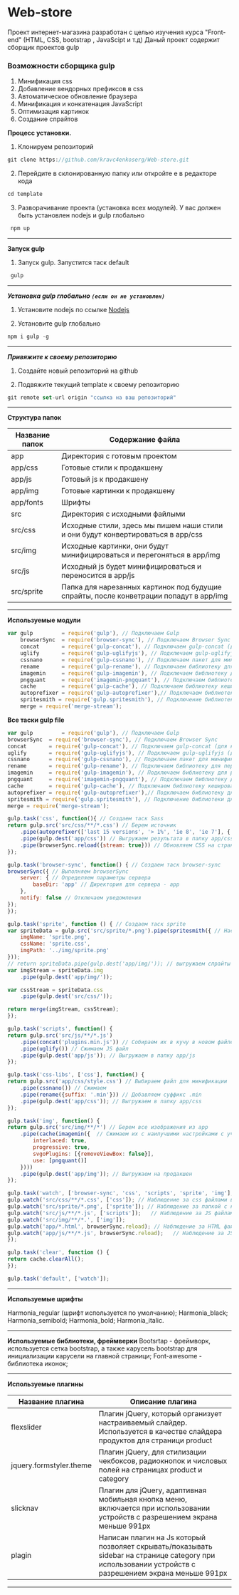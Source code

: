 Web-store
=====================
Проект интернет-магазина разработан с целью изучения курса "Front-end" (HTML, CSS, bootstrap , JavaScipt и т.д)
Даный проект содержит сборщик проектов gulp

### Возможности сборщика gulp
1. Минификация css
2. Добавление вендорных префиксов в css
3. Автоматическое обновление браузера
4. Минификация и конкатенация JavaScript
5. Оптимизация картинок
6. Создание спрайтов


**Процесс установки.**

1. Клонируем репозиторий
```js
git clone https://github.com/kravc4enkoserg/Web-store.git
```
2. Перейдите в склонированную папку или откройте е в редакторе кода
```js
cd template
```

3. Разворачивание проекта (установка всех модулей). У вас должен быть установлен nodejs и gulp глобально
```js
 npm up
```
---
**Запуск gulp**

1. Запуск gulp. Запустится таск default
```js
 gulp
```
---
***Установка gulp глобально `(если он не установлен)`***
1. Установите nodejs по ссылке [Nodejs](https://nodejs.org/uk/)

2. Установите gulp глобально
```js
npm i gulp -g
```
---
***Привяжите к своему репозиторию***
1. Создайте новый репозиторий на github

2. Подвяжите текущий template к своему репозиторию
```js
git remote set-url origin "ссылка на ваш репозиторий"
```
---


**Структура папок**

Название папок  | Содержание файла
----------------|----------------------
app             | Директория с готовым проектом
app/css         | Готовые стили к продакшену
app/js          | Готовый js к продакшену
app/img         | Готовые картинки к продакшену
app/fonts       | Шрифты
src             | Директория с исходными файлыми
src/css         | Исходные стили, здесь мы пишем наши стили и они будут конвертироваться в app/css
src/img         | Исходные картинки, они будут минифицироваться и перегоняться в app/img
src/js          | Исходный js будет минифицироваться и переносится в app/js
src/sprite      | Папка для нарезанных картинок под будущие спрайты, после конветрации попадут в app/img

---
**Используемые модули**

```js
var gulp         = require('gulp'), // Подключаем Gulp
    browserSync  = require('browser-sync'), // Подключаем Browser Sync
    concat       = require('gulp-concat'), // Подключаем gulp-concat (для конкатенации файлов)
    uglify       = require('gulp-uglifyjs'), // Подключаем gulp-uglifyjs (для сжатия JS)
    cssnano      = require('gulp-cssnano'), // Подключаем пакет для минификации CSS
    rename       = require('gulp-rename'), // Подключаем библиотеку для переименования файлов
    imagemin     = require('gulp-imagemin'), // Подключаем библиотеку для работы с изображениями
    pngquant     = require('imagemin-pngquant'), // Подключаем библиотеку для работы с png
    cache        = require('gulp-cache'), // Подключаем библиотеку кеширования
    autoprefixer = require('gulp-autoprefixer'),// Подключаем библиотеку для автоматического добавления префиксов
    spritesmith = require('gulp.spritesmith'), // Подключение библиотеки для создания спрайтов
    merge = require('merge-stream');

```
**Все таски gulp file**


```js
var gulp         = require('gulp'), // Подключаем Gulp
browserSync  = require('browser-sync'), // Подключаем Browser Sync
concat       = require('gulp-concat'), // Подключаем gulp-concat (для конкатенации файлов)
uglify       = require('gulp-uglifyjs'), // Подключаем gulp-uglifyjs (для сжатия JS)
cssnano      = require('gulp-cssnano'), // Подключаем пакет для минификации CSS
rename       = require('gulp-rename'), // Подключаем библиотеку для переименования файлов
imagemin     = require('gulp-imagemin'), // Подключаем библиотеку для работы с изображениями
pngquant     = require('imagemin-pngquant'), // Подключаем библиотеку для работы с png
cache        = require('gulp-cache'), // Подключаем библиотеку кеширования
autoprefixer = require('gulp-autoprefixer'),// Подключаем библиотеку для автоматического добавления префиксов
spritesmith = require('gulp.spritesmith'), // Подключение библиотеки для создания спрайтов
merge = require('merge-stream');

gulp.task('css', function(){ // Создаем таск Sass
return gulp.src('src/css/**/*.css') // Берем источник
    .pipe(autoprefixer(['last 15 versions', '> 1%', 'ie 8', 'ie 7'], { cascade: true })) // Создаем префиксы
    .pipe(gulp.dest('app/css')) // Выгружаем результата в папку app/css
    .pipe(browserSync.reload({stream: true})) // Обновляем CSS на странице при изменении
});

gulp.task('browser-sync', function() { // Создаем таск browser-sync
browserSync({ // Выполняем browserSync
    server: { // Определяем параметры сервера
        baseDir: 'app' // Директория для сервера - app
    },
    notify: false // Отключаем уведомления
});
});

gulp.task('sprite', function () { // Создаем таск sprite
var spriteData = gulp.src('src/sprite/*.png').pipe(spritesmith({ // Настройка спрайта
    imgName: 'sprite.png',
    cssName: 'sprite.css',
    imgPath: '../img/sprite.png'
}));
// return spriteData.pipe(gulp.dest('app/img/')); // выгружаем спрайты в папку img
var imgStream = spriteData.img
    .pipe(gulp.dest('app/img/'));

var cssStream = spriteData.css
    .pipe(gulp.dest('src/css/'));

return merge(imgStream, cssStream);
});

gulp.task('scripts', function() {
return gulp.src('src/js/**/*.js')
    .pipe(concat('plugins.min.js')) // Собираем их в кучу в новом файле plugins.min.js
    .pipe(uglify()) // Сжимаем JS файл
    .pipe(gulp.dest('app/js')); // Выгружаем в папку app/js
});

gulp.task('css-libs', ['css'], function() {
return gulp.src('app/css/style.css') // Выбираем файл для минификации
    .pipe(cssnano()) // Сжимаем
    .pipe(rename({suffix: '.min'})) // Добавляем суффикс .min
    .pipe(gulp.dest('app/css')); // Выгружаем в папку app/css
});

gulp.task('img', function() {
return gulp.src('src/img/**/*') // Берем все изображения из app
    .pipe(cache(imagemin({  // Сжимаем их с наилучшими настройками с учетом кеширования
        interlaced: true,
        progressive: true,
        svgoPlugins: [{removeViewBox: false}],
        use: [pngquant()]
    })))
    .pipe(gulp.dest('app/img')); // Выгружаем на продакшен
});

gulp.task('watch', ['browser-sync', 'css', 'scripts', 'sprite', 'img'], function() {
gulp.watch('src/css/**/*.css', ['css']); // Наблюдение за css файлами в папке css
gulp.watch('src/sprite/*.png', ['sprite']); // Наблюдение за папкой с картинками для спрайтов  папке sprite
gulp.watch('src/js/**/*.js', ['scripts']);   // Наблюдение за JS файлами в папке js
gulp.watch('src/img/**/*.', ['img']);
gulp.watch('app/*.html', browserSync.reload); // Наблюдение за HTML файлами в корне проекта
gulp.watch('app/js/**/*.js', browserSync.reload);   // Наблюдение за JS файлами в папке js
});

gulp.task('clear', function () {
return cache.clearAll();
});

gulp.task('default', ['watch']);

```
---

**Используемые шрифты**

Harmonia_regular (шрифт используется по умолчанию);
Harmonia_black;
Harmonia_semibold;
Harmonia_bold;
Harmonia_italic.

---

**Используемые библиотеки, фреймверки**
Bootsrtap - фреймворк, используется сетка bootstrap, а также карусель bootstrap для инициализации карусели на главной страници;
Font-awesome - библиотека иконок;

---

**Используемые плагины**

Название плагина         | Описание плагина
-------------------------|----------------------
flexslider               | Плагин jQuery, который организует настраиваемый слайдер. Используется в качестве слайдера продуктов для страници product 
jquery.formstyler.theme  | Плагин jQuery, для стилизации чекбоксов, радиокнопок и числовых полей на страницах product и category 
slicknav                 | Плагин для jQuery, адаптивная мобильная кнопка меню, включается при использовании устройств с разрешением экрана меньше 991px
plagin                   | Написан плагин на Js который позволяет скрывать/показывать sidebar на странице category при использовании устройств с разрешением экрана меньше 991px

---
 
